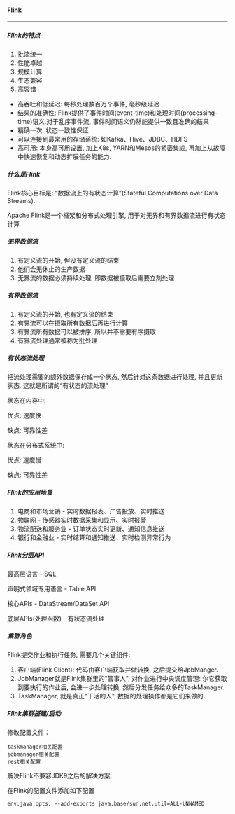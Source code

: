 #### Flink

---

##### Flink的特点

1. 批流统一
2. 性能卓越
3. 规模计算
4. 生态兼容
5. 高容错

- 高吞吐和低延迟: 每秒处理数百万个事件, 毫秒级延迟
- 结果的准确性: Flink提供了事件时间(event-time)和处理时间(processing-time)语义.对于乱序事件流, 事件时间语义仍然能提供一致且准确的结果
- 精确一次: 状态一致性保证
- 可以连接到最常用的存储系统: 如Kafka、Hive、JDBC、HDFS
- 高可用: 本身高可用设置, 加上K8s, YARN和Mesos的紧密集成, 再加上从故障中快速恢复和动态扩展任务的能力.

##### 什么是Flink

Flink核心目标是: “数据流上的有状态计算”(Stateful Computations over Data Streams).

Apache Flink是一个框架和分布式处理引擎, 用于对无界和有界数据流进行有状态计算.

##### 无界数据流

1. 有定义流的开始, 但没有定义流的结束
2. 他们会无休止的生产数据
3. 无界流的数据必须持续处理, 即数据被摄取后需要立刻处理

##### 有界数据流

1. 有定义流的开始, 也有定义流的结束
2. 有界流可以在摄取所有数据后再进行计算
3. 有界流所有数据可以被排序, 所以并不需要有序摄取
4. 有界流处理通常被称为批处理

##### 有状态流处理

把流处理需要的额外数据保存成一个状态, 然后针对这条数据进行处理, 并且更新状态. 这就是所谓的“有状态的流处理”

状态在内存中:

优点: 速度快

缺点: 可靠性差

状态在分布式系统中:

优点: 速度慢

缺点: 可靠性差

##### Flink的应用场景

1. 电商和市场营销 - 实时数据报表、广告投放、实时推送
2. 物联网 - 传感器实时数据采集和显示、实时报警
3. 物流配送和服务业 - 订单状态实时更新、通知信息推送
4. 银行和金融业 - 实时结算和通知推送、实时检测异常行为

##### Flink分层API

最高层语言 - SQL

声明式领域专用语言 - Table API

核心APIs - DataStream/DataSet API

底层APIs(处理函数) - 有状态流处理

##### 集群角色

Flink提交作业和执行任务, 需要几个关键组件:

1. 客户端(Flink Client): 代码由客户端获取并做转换, 之后提交给JpbManger.
2. JobManager就是Flink集群里的"管事人", 对作业进行中央调度管理: 尔它获取到要执行的作业后, 会进一步处理转换, 然后分发任务给众多的TaskManager.
3. TaskManager, 就是真正"干活的人", 数据的处理操作都是它们来做的.

##### Flink集群搭建/启动

修改配置文件：

```
taskmanager相关配置
jobmanager相关配置
rest相关配置
```

解决Flink不兼容JDK9之后的解决方案:

在Flink的配置文件添加如下配置

```
env.java.opts: --add-exports java.base/sun.net.util=ALL-UNNAMED
```



























